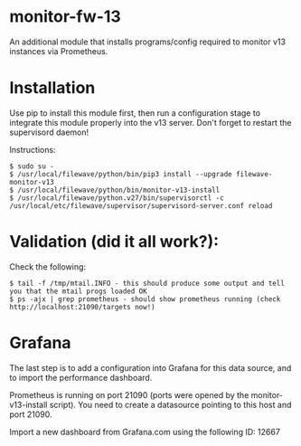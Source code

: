 # monitor-fw-13
An additional module that installs programs/config required to monitor v13 instances via Prometheus. 

# Installation
Use pip to install this module first, then run a configuration stage to integrate this module properly into the v13 server. Don't forget to restart the supervisord daemon!

Instructions:

    $ sudo su -
    $ /usr/local/filewave/python/bin/pip3 install --upgrade filewave-monitor-v13
    $ /usr/local/filewave/python/bin/monitor-v13-install
    $ /usr/local/filewave/python.v27/bin/supervisorctl -c /usr/local/etc/filewave/supervisor/supervisord-server.conf reload

# Validation (did it all work?): 
Check the following: 

    $ tail -f /tmp/mtail.INFO - this should produce some output and tell you that the mtail progs loaded OK
    $ ps -ajx | grep prometheus - should show prometheus running (check http://localhost:21090/targets now!)
    
# Grafana 
The last step is to add a configuration into Grafana for this data source, and to import the performance dashboard. 

Prometheus is running on port 21090 (ports were opened by the monitor-v13-install script).  You need to create a datasource pointing to this host and port 21090.

Import a new dashboard from Grafana.com using the following ID: 12667



